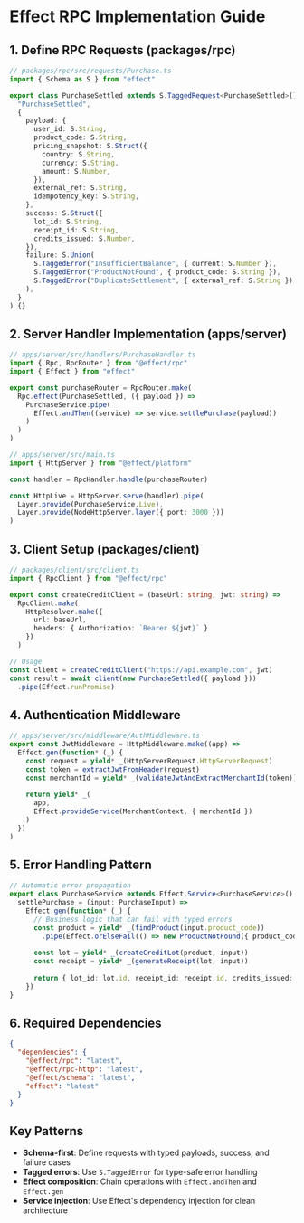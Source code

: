 # Effect RPC Implementation Guide

## 1. Define RPC Requests (packages/rpc)

```typescript
// packages/rpc/src/requests/Purchase.ts
import { Schema as S } from "effect"

export class PurchaseSettled extends S.TaggedRequest<PurchaseSettled>()(
  "PurchaseSettled",
  {
    payload: {
      user_id: S.String,
      product_code: S.String,
      pricing_snapshot: S.Struct({
        country: S.String,
        currency: S.String,
        amount: S.Number,
      }),
      external_ref: S.String,
      idempotency_key: S.String,
    },
    success: S.Struct({
      lot_id: S.String,
      receipt_id: S.String,
      credits_issued: S.Number,
    }),
    failure: S.Union(
      S.TaggedError("InsufficientBalance", { current: S.Number }),
      S.TaggedError("ProductNotFound", { product_code: S.String }),
      S.TaggedError("DuplicateSettlement", { external_ref: S.String })
    ),
  }
) {}
```

## 2. Server Handler Implementation (apps/server)

```typescript
// apps/server/src/handlers/PurchaseHandler.ts
import { Rpc, RpcRouter } from "@effect/rpc"
import { Effect } from "effect"

export const purchaseRouter = RpcRouter.make(
  Rpc.effect(PurchaseSettled, ({ payload }) =>
    PurchaseService.pipe(
      Effect.andThen((service) => service.settlePurchase(payload))
    )
  )
)

// apps/server/src/main.ts
import { HttpServer } from "@effect/platform"

const handler = RpcHandler.handle(purchaseRouter)

const HttpLive = HttpServer.serve(handler).pipe(
  Layer.provide(PurchaseService.Live),
  Layer.provide(NodeHttpServer.layer({ port: 3000 }))
)
```

## 3. Client Setup (packages/client)

```typescript
// packages/client/src/client.ts
import { RpcClient } from "@effect/rpc"

export const createCreditClient = (baseUrl: string, jwt: string) =>
  RpcClient.make(
    HttpResolver.make({
      url: baseUrl,
      headers: { Authorization: `Bearer ${jwt}` }
    })
  )

// Usage
const client = createCreditClient("https://api.example.com", jwt)
const result = await client(new PurchaseSettled({ payload }))
  .pipe(Effect.runPromise)
```

## 4. Authentication Middleware

```typescript
// apps/server/src/middleware/AuthMiddleware.ts
export const JwtMiddleware = HttpMiddleware.make((app) =>
  Effect.gen(function* (_) {
    const request = yield* _(HttpServerRequest.HttpServerRequest)
    const token = extractJwtFromHeader(request)
    const merchantId = yield* _(validateJwtAndExtractMerchantId(token))
    
    return yield* _(
      app,
      Effect.provideService(MerchantContext, { merchantId })
    )
  })
)
```

## 5. Error Handling Pattern

```typescript
// Automatic error propagation
export class PurchaseService extends Effect.Service<PurchaseService>() {
  settlePurchase = (input: PurchaseInput) =>
    Effect.gen(function* (_) {
      // Business logic that can fail with typed errors
      const product = yield* _(findProduct(input.product_code))
        .pipe(Effect.orElseFail(() => new ProductNotFound({ product_code })))
      
      const lot = yield* _(createCreditLot(product, input))
      const receipt = yield* _(generateReceipt(lot, input))
      
      return { lot_id: lot.id, receipt_id: receipt.id, credits_issued: lot.credits }
    })
}
```

## 6. Required Dependencies

```json
{
  "dependencies": {
    "@effect/rpc": "latest",
    "@effect/rpc-http": "latest", 
    "@effect/schema": "latest",
    "effect": "latest"
  }
}
```

## Key Patterns

- **Schema-first**: Define requests with typed payloads, success, and failure cases
- **Tagged errors**: Use `S.TaggedError` for type-safe error handling
- **Effect composition**: Chain operations with `Effect.andThen` and `Effect.gen`
- **Service injection**: Use Effect's dependency injection for clean architecture